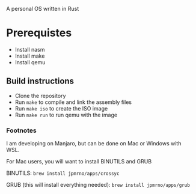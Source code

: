 A personal OS written in Rust

# Prerequistes
- Install nasm
- Install make
- Install qemu

## Build instructions
- Clone the repository
- Run ```make``` to compile and link the assembly files
- Run ```make iso``` to create the ISO image
- Run ```make run``` to run qemu with the image

### Footnotes
I am developing on Manjaro, but can be done on Mac or Windows with WSL.

For Mac users, you will want to install BINUTILS and GRUB

BINUTILS:
```brew install jpmrno/apps/crossyc```

GRUB (this will install everything needed):
```brew install jpmrno/apps/grub```
